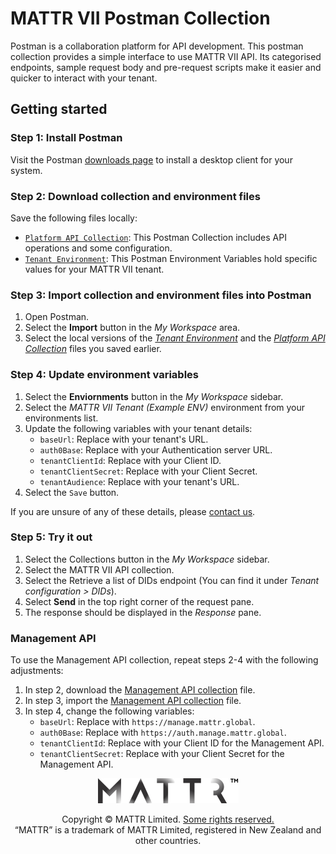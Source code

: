 # MATTR VII Postman Collection

Postman is a collaboration platform for API development. This postman collection provides a simple interface to use MATTR VII API. Its categorised endpoints, sample request body and pre-request scripts make it easier and quicker to interact with your tenant.

## Getting started

### Step 1: Install Postman

Visit the Postman [downloads page](https://www.postman.com/downloads/) to install a desktop client for your system.

### Step 2: Download collection and environment files

Save the following files locally:
- [`Platform API Collection`](./platform-v9.0.0-postman-collection.json): This Postman Collection includes API operations and some configuration.
- [`Tenant Environment`](./mattr-vii.postman_environment.json): This Postman Environment Variables hold specific values for your MATTR VII tenant.

### Step 3: Import collection and environment files into Postman

1. Open Postman.
2. Select the **Import** button in the _My Workspace_ area.
3. Select the local versions of the [_Tenant Environment_](./mattr-vii.postman_environment.json) and the [_Platform API Collection_](./platform-v9.0.0-postman-collection.json) files you saved earlier.

### Step 4: Update environment variables
   
1. Select the **Enviornments** button in the _My Workspace_ sidebar.
2. Select the _MATTR VII Tenant (Example ENV)_ environment from your environments list.
3. Update the following variables with your tenant details:
   - `baseUrl`: Replace with your tenant's URL.
   - `auth0Base`: Replace with your Authentication server URL.
   - `tenantClientId`: Replace with your Client ID.
   - `tenantClientSecret`: Replace with your Client Secret.
   - `tenantAudience`: Replace with your tenant's URL.
4. Select the `Save` button.

If you are unsure of any of these details, please [contact us](http://mattr.globa/contact-us).

### Step 5: Try it out

1. Select the Collections button in the _My Workspace_ sidebar.
2. Select the MATTR VII API collection.
3. Select the Retrieve a list of DIDs endpoint (You can find it under _Tenant configuration > DIDs_).
4. Select **Send** in the top right corner of the request pane.
5. The response should be displayed in the _Response_ pane.

### Management API

To use the Management API collection, repeat steps 2-4 with the following adjustments:

1. In step 2, download the [Management API collection](./management-v1.11.0-postman-collection.json) file.
2. In step 3, import the [Management API collection](./management-v1.11.0-postman-collection.json) file.
3. In step 4, change the following variables:
   - `baseUrl`: Replace with `https://manage.mattr.global`.
   - `auth0Base`: Replace with `https://auth.manage.mattr.global`.
   - `tenantClientId`: Replace with your Client ID for the Management API.
   - `tenantClientSecret`: Replace with your Client Secret for the Management API.

<p align="center"><a href="https://mattr.global" target="_blank"><img height="40px" src ="../docs/assets/mattr-logo-tm.svg"></a></p><p align="center">Copyright © MATTR Limited. <a href="./LICENSE">Some rights reserved.</a><br/>“MATTR” is a trademark of MATTR Limited, registered in New Zealand and other countries.</p>
